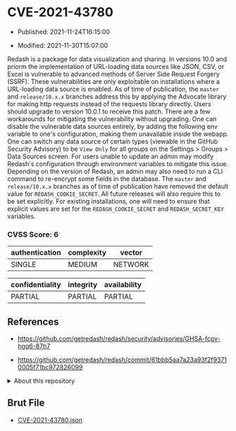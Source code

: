 # CVE-2021-43780

- Published: 2021-11-24T16:15:00

- Modified: 2021-11-30T15:07:00

Redash is a package for data visualization and sharing. In versions 10.0 and priorm the implementation of URL-loading data sources like JSON, CSV, or Excel is vulnerable to advanced methods of Server Side Request Forgery (SSRF). These vulnerabilities are only exploitable on installations where a URL-loading data source is enabled. As of time of publication, the `master` and `release/10.x.x` branches address this by applying the Advocate library for making http requests instead of the requests library directly. Users should upgrade to version 10.0.1 to receive this patch. There are a few workarounds for mitigating the vulnerability without upgrading. One can disable the vulnerable data sources entirely, by adding the following env variable to one's configuration, making them unavailable inside the webapp. One can switch any data source of certain types (viewable in the GitHub Security Advisory) to be `View Only` for all groups on the Settings > Groups > Data Sources screen. For users unable to update an admin may modify Redash's configuration through environment variables to mitigate this issue. Depending on the version of Redash, an admin may also need to run a CLI command to re-encrypt some fields in the database. The `master` and `release/10.x.x` branches as of time of publication have removed the default value for `REDASH_COOKIE_SECRET`. All future releases will also require this to be set explicitly. For existing installations, one will need to ensure that explicit values are set for the `REDASH_COOKIE_SECRET` and `REDASH_SECRET_KEY `variables.

### CVSS Score: **6**

| authentication | complexity | vector |
| --- | --- | --- |
| SINGLE | MEDIUM | NETWORK |

| confidentiality | integrity | availability |
| --- | --- | --- |
| PARTIAL | PARTIAL | PARTIAL |

## References

* https://github.com/getredash/redash/security/advisories/GHSA-fcpv-hgq6-87h7

* https://github.com/getredash/redash/commit/61bbb5aa7a23a93f2f93710005f71bc972826099

<details>
<summary>About this repository</summary> 

  This repository is part of the project [Live Hack CVE](https://github.com/Live-Hack-CVE). Main website can be found [www.live-hack.org](https://www.live-hack.org) 
  
  Made by [Sn0wAlice](https://github.com/Sn0wAlice) for the people that care about security and need to have a feed of the latest CVEs. Hope you enjoy it, don't forget to star the repo and follow me on [Twitter](https://twitter.com/Sn0wAlice) and [Github](https://github.com/Sn0wAlice). And that is my [personnal website](https://www.alice-snow.me/)

  - [Home Page](https://github.com/Live-Hack-CVE)
  - [Framework](https://github.com/Live-Hack-CVE/cve-framework)
  - [CVE database](https://github.com/Live-Hack-CVE/full_database)
  - [Changelog](https://github.com/Live-Hack-CVE/Changelog)
</details>

## Brut File

* [CVE-2021-43780.json](https://raw.githubusercontent.com/Live-Hack-CVE/full_database/main/cves/2021/CVE-2021-43780.json)

